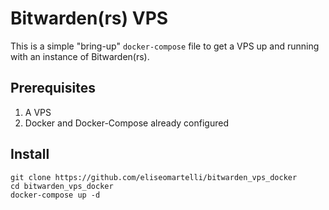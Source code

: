 # Bitwarden(rs) VPS

This is a simple "bring-up" ```docker-compose``` file to get a VPS up and running with an instance of Bitwarden(rs).

## Prerequisites

1. A VPS
2. Docker and Docker-Compose already configured

## Install

```
git clone https://github.com/eliseomartelli/bitwarden_vps_docker
cd bitwarden_vps_docker
docker-compose up -d
```
